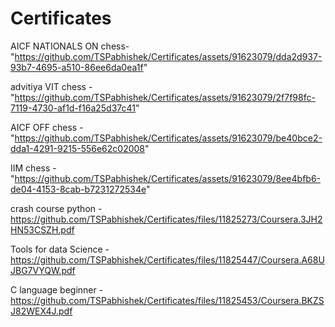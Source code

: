 # Certificates

AICF NATIONALS ON chess- "https://github.com/TSPabhishek/Certificates/assets/91623079/dda2d937-93b7-4695-a510-86ee6da0ea1f"

advitiya VIT chess - "https://github.com/TSPabhishek/Certificates/assets/91623079/2f7f98fc-7119-4730-af1d-f16a25d37c41"

AICF OFF chess - "https://github.com/TSPabhishek/Certificates/assets/91623079/be40bce2-dda1-4291-9215-556e62c02008"

IIM chess - "https://github.com/TSPabhishek/Certificates/assets/91623079/8ee4bfb6-de04-4153-8cab-b7231272534e"

crash course python - https://github.com/TSPabhishek/Certificates/files/11825273/Coursera.3JH2HN53CSZH.pdf

Tools for data Science - https://github.com/TSPabhishek/Certificates/files/11825447/Coursera.A68UJBG7VYQW.pdf

C language beginner - https://github.com/TSPabhishek/Certificates/files/11825453/Coursera.BKZSJ82WEX4J.pdf
